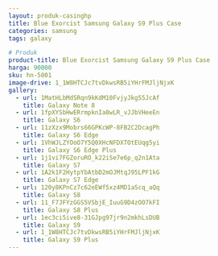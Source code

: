 ```yaml
---
layout: produk-casinghp
title: Blue Exorcist Samsung Galaxy S9 Plus Case
categories: samsung
tags: galaxy

# Produk
product-title: Blue Exorcist Samsung Galaxy S9 Plus Case
harga: 90000
sku: hn-5001
image-drive: 1_1W8HTCJc7tvDkwsRB5iYHrFMJljNjxK
gallery:
  - url: 1MatHLbMdSRqn9kKdM10FvjyJkg55JcAf
    title: Galaxy Note 8
  - url: 1fpXYSbHwERrmpknIa0wLR_vJJbVHeeEn
    title: Galaxy S6
  - url: 11zXzx9Mobrs66GPKcWP-8FB2C2DcagPh
    title: Galaxy S6 Edge
  - url: 1VhWJLZYOoO7Y5Q0XHcNFDXTOtEUqg5yi
    title: Galaxy S6 Edge Plus
  - url: 1j1vi7FGZoruRO_k22iSe7e6p_q2n1Ata
    title: Galaxy S7
  - url: 1A2k1F2HytpYbAtbD2mOJMtqJ95LPF1kG
    title: Galaxy S7 Edge
  - url: 120y8KPnCz7c62eEWf5xz4MD1aScq_aQq
    title: Galaxy S8
  - url: 11_F7JFYzGGS5VSbjE_IuuG9D4zOO7kFI
    title: Galaxy S8 Plus
  - url: 1ec3ci5ive8-31GJpg97jr9n2mkhLsDUB
    title: Galaxy S9
  - url: 1_1W8HTCJc7tvDkwsRB5iYHrFMJljNjxK
    title: Galaxy S9 Plus
---
```

